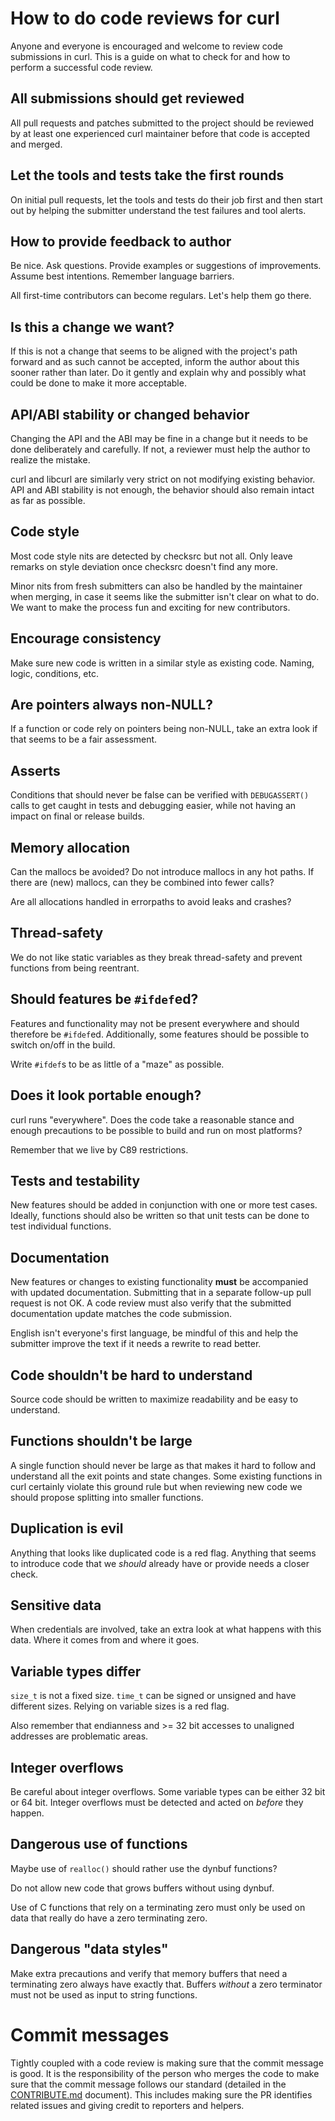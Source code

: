 # How to do code reviews for curl

Anyone and everyone is encouraged and welcome to review code submissions in
curl. This is a guide on what to check for and how to perform a successful
code review.

## All submissions should get reviewed

All pull requests and patches submitted to the project should be reviewed by
at least one experienced curl maintainer before that code is accepted and
merged.

## Let the tools and tests take the first rounds

On initial pull requests, let the tools and tests do their job first and then
start out by helping the submitter understand the test failures and tool
alerts.

## How to provide feedback to author

Be nice. Ask questions. Provide examples or suggestions of improvements.
Assume best intentions. Remember language barriers.

All first-time contributors can become regulars. Let's help them go there.

## Is this a change we want?

If this is not a change that seems to be aligned with the project's path
forward and as such cannot be accepted, inform the author about this sooner
rather than later. Do it gently and explain why and possibly what could be
done to make it more acceptable.

## API/ABI stability or changed behavior

Changing the API and the ABI may be fine in a change but it needs to be done
deliberately and carefully. If not, a reviewer must help the author to realize
the mistake.

curl and libcurl are similarly very strict on not modifying existing
behavior. API and ABI stability is not enough, the behavior should also remain
intact as far as possible.

## Code style

Most code style nits are detected by checksrc but not all. Only leave remarks
on style deviation once checksrc doesn't find any more.

Minor nits from fresh submitters can also be handled by the maintainer when
merging, in case it seems like the submitter isn't clear on what to do. We
want to make the process fun and exciting for new contributors.

## Encourage consistency

Make sure new code is written in a similar style as existing code. Naming,
logic, conditions, etc.

## Are pointers always non-NULL?

If a function or code rely on pointers being non-NULL, take an extra look if
that seems to be a fair assessment.

## Asserts

Conditions that should never be false can be verified with `DEBUGASSERT()`
calls to get caught in tests and debugging easier, while not having an impact
on final or release builds.

## Memory allocation

Can the mallocs be avoided? Do not introduce mallocs in any hot paths. If
there are (new) mallocs, can they be combined into fewer calls?

Are all allocations handled in errorpaths to avoid leaks and crashes?

## Thread-safety

We do not like static variables as they break thread-safety and prevent
functions from being reentrant.

## Should features be `#ifdef`ed?

Features and functionality may not be present everywhere and should therefore
be `#ifdef`ed. Additionally, some features should be possible to switch on/off
in the build.

Write `#ifdef`s to be as little of a "maze" as possible.

## Does it look portable enough?

curl runs "everywhere". Does the code take a reasonable stance and enough
precautions to be possible to build and run on most platforms?

Remember that we live by C89 restrictions.

## Tests and testability

New features should be added in conjunction with one or more test cases.
Ideally, functions should also be written so that unit tests can be done to
test individual functions.

## Documentation

New features or changes to existing functionality **must** be accompanied with
updated documentation. Submitting that in a separate follow-up pull request is
not OK. A code review must also verify that the submitted documentation update
matches the code submission.

English isn't everyone's first language, be mindful of this and help the
submitter improve the text if it needs a rewrite to read better.

## Code shouldn't be hard to understand

Source code should be written to maximize readability and be easy to
understand.

## Functions shouldn't be large

A single function should never be large as that makes it hard to follow and
understand all the exit points and state changes. Some existing functions in
curl certainly violate this ground rule but when reviewing new code we should
propose splitting into smaller functions.

## Duplication is evil

Anything that looks like duplicated code is a red flag. Anything that seems to
introduce code that we *should* already have or provide needs a closer check.

## Sensitive data

When credentials are involved, take an extra look at what happens with this
data. Where it comes from and where it goes.

## Variable types differ

`size_t` is not a fixed size. `time_t` can be signed or unsigned and have
different sizes. Relying on variable sizes is a red flag.

Also remember that endianness and >= 32 bit accesses to unaligned addresses
are problematic areas.

## Integer overflows

Be careful about integer overflows. Some variable types can be either 32 bit
or 64 bit. Integer overflows must be detected and acted on *before* they
happen.

## Dangerous use of functions

Maybe use of `realloc()` should rather use the dynbuf functions?

Do not allow new code that grows buffers without using dynbuf.

Use of C functions that rely on a terminating zero must only be used on data
that really do have a zero terminating zero.

## Dangerous "data styles"

Make extra precautions and verify that memory buffers that need a terminating
zero always have exactly that. Buffers *without* a zero terminator must not be
used as input to string functions.

# Commit messages

Tightly coupled with a code review is making sure that the commit message is
good. It is the responsibility of the person who merges the code to make sure
that the commit message follows our standard (detailed in the
[CONTRIBUTE.md](CONTRIBUTE.md) document). This includes making sure the PR
identifies related issues and giving credit to reporters and helpers.
